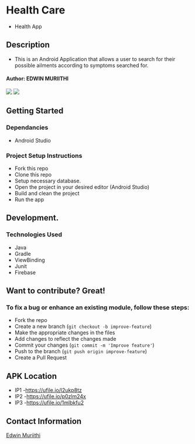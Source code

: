 # Health Care
* Health App

## Description
* This is an Android Application that allows a user to search for their possible ailments according to symptoms searched for.

#### Author: **EDWIN MURIITHI**
![](screenshots/Splash.jpg)
![](screenshots/Login.jpg)

## Getting Started
### Dependancies
* Android Studio

### Project Setup Instructions

* Fork this repo
* Clone this repo
* Setup necessary database.
* Open  the project in your desired editor (Android Studio)
* Build and clean the project
* Run the app

## Development.
### Technologies Used
* Java
* Gradle
* ViewBinding
* Junit
* Firebase

## Want to contribute? Great!

### To fix a bug or enhance an existing module, follow these steps:

* Fork the repo
* Create a new branch (`git checkout -b improve-feature`)
* Make the appropriate changes in the files
* Add changes to reflect the changes made
* Commit your changes (`git commit -m 'Improve feature'`)
* Push to the branch (`git push origin improve-feature`)
* Create a Pull Request

## APK Location
* IP1 -https://ufile.io/l2ukp8tz
* IP2 -https://ufile.io/p0zlm24x
* IP3 -https://ufile.io/1mlbkfu2


## Contact Information
[Edwin Muriithi](https://github.com/edwinmuriithi)

